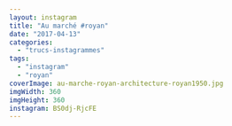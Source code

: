 ```yaml
---
layout: instagram
title: "Au marché #royan"
date: "2017-04-13"
categories: 
  - "trucs-instagrammes"
tags: 
  - "instagram"
  - "royan"
coverImage: au-marche-royan-architecture-royan1950.jpg
imgWidth: 360
imgHeight: 360
instagram: BS0dj-RjcFE
---
```

